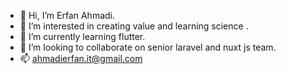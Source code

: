 - 👋 Hi, I’m Erfan Ahmadi.
- 👀 I’m interested in creating value and learning science .
- 🌱 I’m currently learning flutter.
- 💞️ I’m looking to collaborate on senior laravel and nuxt js team.
- 📫 ahmadierfan.it@gmail.com

<!---
ahmadierfan/ahmadierfan is a ✨ special ✨ repository because its `README.md` (this file) appears on your GitHub profile.
You can click the Preview link to take a look at your changes.
--->
